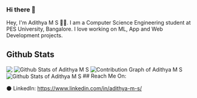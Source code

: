### Hi there 👋

<!--
**Adithya-S-Bhat/Adithya-S-Bhat** is a ✨ _special_ ✨ repository because its `README.md` (this file) appears on your GitHub profile.

Here are some ideas to get you started:

- 🔭 I’m currently working on ...
- 🌱 I’m currently learning ...
- 👯 I’m looking to collaborate on ...
- 🤔 I’m looking for help with ...
- 💬 Ask me about ...
- 📫 How to reach me: ...
- 😄 Pronouns: ...
- ⚡ Fun fact: ...
-->

Hey, I'm Adithya M S 👋🏻. I am a Computer Science Engineering student at PES University, Bangalore. I love working on ML, App and Web Development projects. 

## Github Stats 
  <img align="center" src="https://github-readme-stats.vercel.app/api/top-langs/?username=Adithya-S-Bhat&hide=cmake&langs_count=3&theme=radical" />
  <img align="center" src="https://github-readme-stats.vercel.app/api?username=Adithya-S-Bhat&layout=compact&show_icons=true&theme=tokyonight" alt="Github Stats of Adithya M S"/>
  <img align="center" src="https://activity-graph.herokuapp.com/graph?username=adithya-s-bhat&theme=github" alt="Contribution Graph of Adithya M S"/>
  <img align="center" src="https://github-readme-streak-stats.herokuapp.com/?user=adithya-s-bhat&theme=tokyonight" alt="Github Stats of Adithya M S"/>
## Reach Me On:

⚫ LinkedIn: <a href = "https://www.linkedin.com/in/adithya-m-s/">https://www.linkedin.com/in/adithya-m-s/</a>
